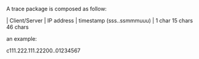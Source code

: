 A trace package is composed as follow:

| Client/Server | IP address | timestamp (sss..ssmmmuuu) |
      1 char       15 chars            46 chars

an example:

c111.222.111.22200..01234567
